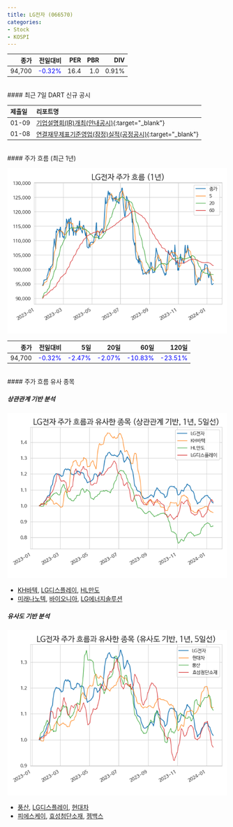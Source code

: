 ```yaml
---
title: LG전자 (066570)
categories:
- Stock
- KOSPI
---
```


|종가|전일대비|PER|PBR|DIV|
|---:|-------:|--:|--:|--:|
|94,700|<span style="color: blue">-0.32%</span>|16.4|1.0|0.91%|

<!-- more -->

<br>
#### 최근 7일 DART 신규 공시


|제출일|리포트명|
|:-----|:-------|
|01-09|[기업설명회(IR)개최(안내공시)](https://dart.fss.or.kr/dsaf001/main.do?rcpNo=20240109800216){:target="_blank"}|
|01-08|[연결재무제표기준영업(잠정)실적(공정공시)](https://dart.fss.or.kr/dsaf001/main.do?rcpNo=20240108800281){:target="_blank"}|

<br>
#### 주가 흐름 (최근 1년)

![066570](/assets/images/stock/066570.png)

|종가|전일대비|5일|20일|60일|120일|
|---:|-------:|--:|---:|---:|----:|
|94,700|<span style="color: blue">-0.32%</span>|<span style="color: blue">-2.47%</span>|<span style="color: blue">-2.07%</span>|<span style="color: blue">-10.83%</span>|<span style="color: blue">-23.51%</span>|

<br>
#### 주가 흐름 유사 종목

##### 상관관계 기반 분석

![066570](/assets/images/stock/066570_corr.png)
- [KH바텍](/060720/), [LG디스플레이](/034220/), [HL만도](/204320/)
- [미래나노텍](/095500/), [바이오니아](/064550/), [LG에너지솔루션](/373220/)

##### 유사도 기반 분석

![066570](/assets/images/stock/066570_sim.png)
- [풍산](/103140/), [LG디스플레이](/034220/), [현대차](/005380/)
- [피에스케이](/319660/), [효성첨단소재](/298050/), [젬백스](/082270/)